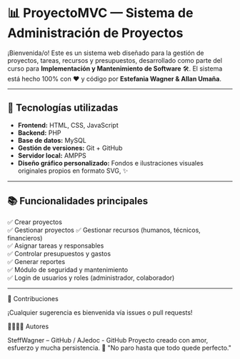 # 📊 ProyectoMVC — Sistema de Administración de Proyectos

¡Bienvenida/o! Este es un sistema web diseñado para la gestión de proyectos, tareas, recursos y presupuestos, desarrollado como parte del curso para **Implementación y Mantenimiento de Software** 🛠️. El sistema está hecho 100% con ❤️ y código por **Estefania Wagner & Allan Umaña**.

---

## 🚀 Tecnologías utilizadas

- **Frontend:** HTML, CSS, JavaScript
- **Backend:** PHP
- **Base de datos:** MySQL
- **Gestión de versiones:** Git + GitHub
- **Servidor local:** AMPPS
- **Diseño gráfico personalizado:** Fondos e ilustraciones visuales originales propios en formato SVG, ✨

---

## 📚 Funcionalidades principales

✅ Crear proyectos  
✅ Gestionar proyectos 
✅ Gestionar recursos (humanos, técnicos, financieros)  
✅ Asignar tareas y responsables  
✅ Controlar presupuestos y gastos  
✅ Generar reportes  
✅ Módulo de seguridad y mantenimiento  
✅ Login de usuarios y roles (administrador, colaborador)

---

🐙 Contribuciones

¡Cualquier sugerencia es bienvenida vía issues o pull requests!


🧑🏻👩🏼 Autores

SteffWagner – GitHub / AJedoc - GitHub
Proyecto creado con amor, esfuerzo y mucha persistencia.
🎯 "No paro hasta que todo quede perfecto."


